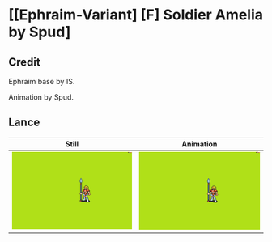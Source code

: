 # [\[Ephraim-Variant\] \[F\] Soldier Amelia by Spud]

## Credit

Ephraim base by IS.

Animation by Spud.
	
## Lance

| Still | Animation |
| :---: | :-------: |
| ![Lance still](./Lance_000.png) | ![Lance animation](./Lance.gif) |
